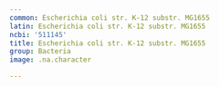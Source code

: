 ```yaml
---
common: Escherichia coli str. K-12 substr. MG1655
latin: Escherichia coli str. K-12 substr. MG1655
ncbi: '511145'
title: Escherichia coli str. K-12 substr. MG1655
group: Bacteria
image: .na.character

---
```


